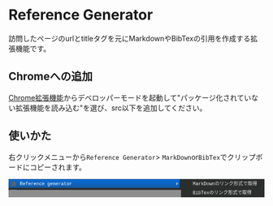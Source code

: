 # Reference Generator

訪問したページのurlとtitleタグを元にMarkdownやBibTexの引用を作成する拡張機能です。

## Chromeへの追加

[Chrome拡張機能](chrome://extensions)からデベロッパーモードを起動して"パッケージ化されていない拡張機能を読み込む"を選び、src以下を追加してください。

## 使いかた

右クリックメニューから`Reference Generator`> `MarkDown`or`BibTex`でクリップボードにコピーされます。

![](img/1.png)